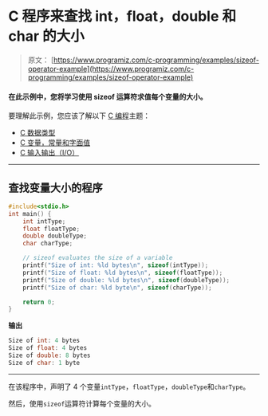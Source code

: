 # C 程序来查找 int，float，double 和 char 的大小

> 原文： [https://www.programiz.com/c-programming/examples/sizeof-operator-example](https://www.programiz.com/c-programming/examples/sizeof-operator-example)

#### 在此示例中，您将学习使用 sizeof 运算符求值每个变量的大小。

要理解此示例，您应该了解以下 [C 编程](/c-programming "C tutorial")主题：

*   [C 数据类型](/c-programming/c-data-types)
*   [C 变量，常量和字面值](/c-programming/c-variables-constants)
*   [C 输入输出（I/O）](/c-programming/c-input-output)

* * *

## 查找变量大小的程序

```c
#include<stdio.h>
int main() {
    int intType;
    float floatType;
    double doubleType;
    char charType;

    // sizeof evaluates the size of a variable
    printf("Size of int: %ld bytes\n", sizeof(intType));
    printf("Size of float: %ld bytes\n", sizeof(floatType));
    printf("Size of double: %ld bytes\n", sizeof(doubleType));
    printf("Size of char: %ld byte\n", sizeof(charType));

    return 0;
} 
```

**输出**

```c
Size of int: 4 bytes
Size of float: 4 bytes
Size of double: 8 bytes
Size of char: 1 byte 
```

* * *

在该程序中，声明了 4 个变量`intType`，`floatType`，`doubleType`和`charType`。

然后，使用`sizeof`运算符计算每个变量的大小。